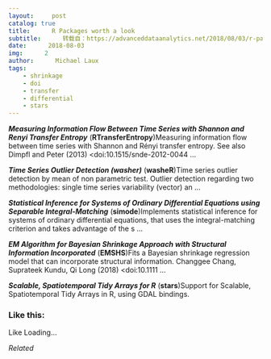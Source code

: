 ```yaml
---
layout:     post
catalog: true
title:      R Packages worth a look
subtitle:      转载自：https://advanceddataanalytics.net/2018/08/03/r-packages-worth-a-look-1231/
date:      2018-08-03
img:      2
author:      Michael Laux
tags:
    - shrinkage
    - doi
    - transfer
    - differential
    - stars
---
```


***Measuring Information Flow Between Time Series with Shannon and Renyi Transfer Entropy*** (**RTransferEntropy**)Measuring information flow between time series with Shannon and Rényi transfer entropy. See also Dimpfl and Peter (2013) <doi:10.1515/snde-2012-0044 …

***Time Series Outlier Detection (washer)*** (**washeR**)Time series outlier detection by mean of non parametric test. Outlier detection regarding two methodologies: single time series variability (vector) an …

***Statistical Inference for Systems of Ordinary Differential Equations using Separable Integral-Matching*** (**simode**)Implements statistical inference for systems of ordinary differential equations, that uses the integral-matching criterion and takes advantage of the s …

***EM Algorithm for Bayesian Shrinkage Approach with Structural Information Incorporated*** (**EMSHS**)Fits a Bayesian shrinkage regression model that can incorporate structural information. Changgee Chang, Suprateek Kundu, Qi Long (2018) <doi:10.1111 …

***Scalable, Spatiotemporal Tidy Arrays for R*** (**stars**)Support for Scalable, Spatiotemporal Tidy Arrays in R, using GDAL bindings.





### Like this:

Like Loading...


*Related*


